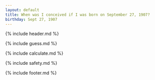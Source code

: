 ```yaml
---
layout: default
title: When was I conceived if I was born on September 27, 1907?
birthday: Sept 27, 1907
---
```


{% include header.md %}

{% include guess.md %}

{% include calculate.md %}

{% include safety.md %}

{% include footer.md %}



